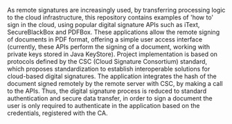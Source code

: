 As remote signatures are increasingly used, by transferring processing logic to the cloud infrastructure, this repository contains examples of 'how to' sign in the cloud, using popular digital signature APIs such as iText, SecureBlackBox and PDFBox.
These applications allow the remote signing of documents in PDF format, offering a simple user access interface (currently, these APIs perform the signing of a document, working with private keys stored in Java KeyStore).
Project implementation is based on protocols defined by the CSC (Cloud Signature Consortium) standard, which proposes standardization to establish interoperable solutions for cloud-based digital signatures.
The application integrates the hash of the document signed remotely by the remote server with CSC, by making a call to the APIs. Thus, the digital signature process is reduced to standard authentication and secure data transfer, in order to sign a document the user is only required to authenticate in the application based on the credentials, registered with the CA.
